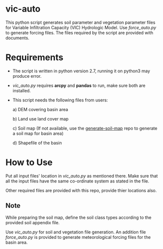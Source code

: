 # vic-auto

This python script generates soil parameter and vegetation parameter files for Variable Infiltration Capacity (VIC) Hydrologic Model. Use *force_auto.py* to generate forcing files. The files required by the script are provided with documents. 

# Requirements

* The script  is written in python version 2.7, running it on python3 may produce error.

* *vic_auto.py* requires **arcpy** and **pandas** to run, make sure both are installed.

* This script needs the following files from users:

	a) DEM covering basin area
	
	b) Land use land cover map
	
	c) Soil map (If not available, use the [generate-soil-map](https://github.com/lokendrarathore/generate-soil-map) repo to generate a soil map for basin area)
	
	d) Shapefile of the basin

# How to Use

Put all input files' location in *vic_auto.py* as mentioned there. Make sure that all the input files have the same co-ordinate system as stated in the file.

Other required files are provided with this repo, provide thier locations also.

## Note

While preparing the soil map, define the soil class types according to the provided soil appendix file.

Use *vic_auto.py* for soil and vegetation file generation. An addition file *force_auto.py* is provided to generate meteorological forcing files for the basin area.
